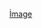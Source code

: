[İmage](https://media.discordapp.net/attachments/913430212375629845/976860335397015592/unknown.png?width=1332&height=676)
